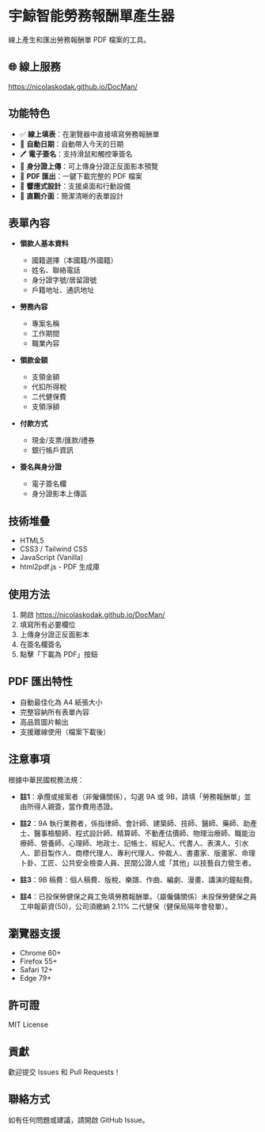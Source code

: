 # 宇鯨智能勞務報酬單產生器

線上產生和匯出勞務報酬單 PDF 檔案的工具。

## 🌐 線上服務

https://nicolaskodak.github.io/DocMan/

## 功能特色

- ✅ **線上填表**：在瀏覽器中直接填寫勞務報酬單
- 📝 **自動日期**：自動帶入今天的日期
- 🖊️ **電子簽名**：支持滑鼠和觸控筆簽名
- 📸 **身分證上傳**：可上傳身分證正反面影本預覽
- 📄 **PDF 匯出**：一鍵下載完整的 PDF 檔案
- 📱 **響應式設計**：支援桌面和行動設備
- 🎨 **直觀介面**：簡潔清晰的表單設計

## 表單內容

- **領款人基本資料**
  - 國籍選擇（本國籍/外國籍）
  - 姓名、聯絡電話
  - 身分證字號/居留證號
  - 戶籍地址、通訊地址

- **勞務內容**
  - 專案名稱
  - 工作期間
  - 職業內容

- **領款金額**
  - 支領金額
  - 代扣所得稅
  - 二代健保費
  - 支領淨額

- **付款方式**
  - 現金/支票/匯款/禮券
  - 銀行帳戶資訊

- **簽名與身分證**
  - 電子簽名欄
  - 身分證影本上傳區

## 技術堆疊

- HTML5
- CSS3 / Tailwind CSS
- JavaScript (Vanilla)
- html2pdf.js - PDF 生成庫

## 使用方法

1. 開啟 https://nicolaskodak.github.io/DocMan/
2. 填寫所有必要欄位
3. 上傳身分證正反面影本
4. 在簽名欄簽名
5. 點擊「下載為 PDF」按鈕

## PDF 匯出特性

- 自動最佳化為 A4 紙張大小
- 完整容納所有表單內容
- 高品質圖片輸出
- 支援離線使用（檔案下載後）

## 注意事項

根據中華民國稅務法規：

- **註1**：承攬或接案者（非僱傭關係），勾選 9A 或 9B，請填「勞務報酬單」並由所得人親簽，當作費用憑證。

- **註2**：9A 執行業務者，係指律師、會計師、建築師、技師、醫師、藥師、助產士、醫事檢驗師、程式設計師、精算師、不動產估價師、物理治療師、職能治療師、營養師、心理師、地政士、記帳士、經紀人、代書人、表演人、引水人、節目製作人、商標代理人、專利代理人、仲裁人、書畫家、版畫家、命理卜卦、工匠、公共安全檢查人員、民間公證人或「其他」以技藝自力營生者。

- **註3**：9B 稿費：個人稿費、版稅、樂譜、作曲、編劇、漫畫、講演的鐘點費。

- **註4**：已投保勞健保之員工免填勞務報酬單。（屬僱傭關係）未投保勞健保之員工申報薪資(50)，公司須繳納 2.11% 二代健保（健保局隔年會發單）。

## 瀏覽器支援

- Chrome 60+
- Firefox 55+
- Safari 12+
- Edge 79+

## 許可證

MIT License

## 貢獻

歡迎提交 Issues 和 Pull Requests！

## 聯絡方式

如有任何問題或建議，請開啟 GitHub Issue。
